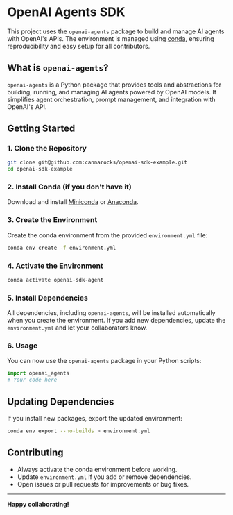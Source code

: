 # OpenAI Agents SDK

This project uses the `openai-agents` package to build and manage AI agents with OpenAI's APIs. The environment is managed using [conda](https://docs.conda.io/), ensuring reproducibility and easy setup for all contributors.

## What is `openai-agents`?

`openai-agents` is a Python package that provides tools and abstractions for building, running, and managing AI agents powered by OpenAI models. It simplifies agent orchestration, prompt management, and integration with OpenAI's API.

## Getting Started

### 1. Clone the Repository

```bash
git clone git@github.com:cannarocks/openai-sdk-example.git
cd openai-sdk-example
```

### 2. Install Conda (if you don't have it)

Download and install [Miniconda](https://docs.conda.io/en/latest/miniconda.html) or [Anaconda](https://www.anaconda.com/products/distribution).

### 3. Create the Environment

Create the conda environment from the provided `environment.yml` file:

```bash
conda env create -f environment.yml
```

### 4. Activate the Environment

```bash
conda activate openai-sdk-agent
```

### 5. Install Dependencies

All dependencies, including `openai-agents`, will be installed automatically when you create the environment. If you add new dependencies, update the `environment.yml` and let your collaborators know.

### 6. Usage

You can now use the `openai-agents` package in your Python scripts:

```python
import openai_agents
# Your code here
```

## Updating Dependencies

If you install new packages, export the updated environment:

```bash
conda env export --no-builds > environment.yml
```

## Contributing

- Always activate the conda environment before working.
- Update `environment.yml` if you add or remove dependencies.
- Open issues or pull requests for improvements or bug fixes.

---

**Happy collaborating!**